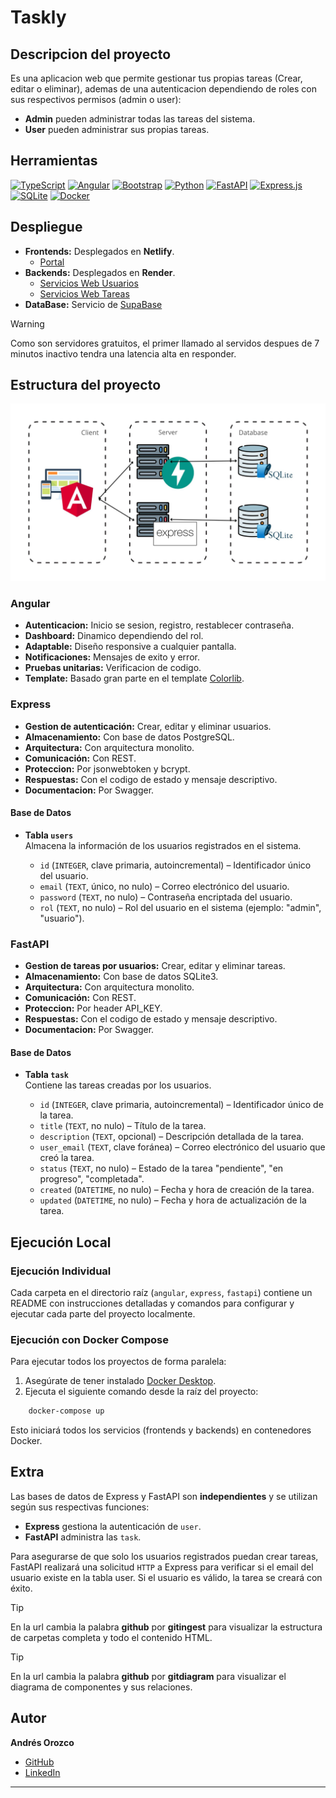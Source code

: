 # Taskly

## Descripcion del proyecto

Es una aplicacion web que permite gestionar tus propias tareas (Crear, editar o eliminar), ademas de una autenticacion dependiendo de roles con sus respectivos permisos (admin o user):

- **Admin** pueden administrar todas las tareas del sistema.
- **User** pueden administrar sus propias tareas.

## Herramientas

[![TypeScript](https://img.shields.io/badge/TypeScript-3178C6?logo=typescript&logoColor=fff)](#)
[![Angular](https://img.shields.io/badge/Angular-%23DD0031.svg?logo=angular&logoColor=white)](#)
[![Bootstrap](https://img.shields.io/badge/Bootstrap-7952B3?logo=bootstrap&logoColor=fff)](#)
[![Python](https://img.shields.io/badge/Python-3776AB?logo=python&logoColor=fff)](#)
[![FastAPI](https://img.shields.io/badge/FastAPI-009485.svg?logo=fastapi&logoColor=white)](#)
[![Express.js](https://img.shields.io/badge/Express.js-%23404d59.svg?logo=express&logoColor=%2361DAFB)](#)
[![SQLite](https://img.shields.io/badge/SQLite-%2307405e.svg?logo=sqlite&logoColor=white)](#)
[![Docker](https://img.shields.io/badge/Docker-2496ED?logo=docker&logoColor=fff)](#)

## Despliegue

- **Frontends:** Desplegados en **Netlify**.
  - [Portal](https://luminous-starship-eb26e8.netlify.app/)
- **Backends:** Desplegados en **Render**.
  - [Servicios Web Usuarios](https://taskly-euyg.onrender.com/api-docs)
  - [Servicios Web Tareas](https://taskly-1-t7vy.onrender.com/docs)
- **DataBase:** Servicio de [SupaBase](https://supabase.com/)

> [!WARNING]
> Como son servidores gratuitos, el primer llamado al servidos despues de 7 minutos inactivo tendra una latencia alta en responder.

## Estructura del proyecto

![Arquitectura de Taskly](./architecture_taskly.jpg)

### **Angular**

- **Autenticacion:** Inicio se sesion, registro, restablecer contraseña.
- **Dashboard:** Dinamico dependiendo del rol.
- **Adaptable:** Diseño responsive a cualquier pantalla.
- **Notificaciones:** Mensajes de exito y error.
- **Pruebas unitarias:** Verificacion de codigo.
- **Template:** Basado gran parte en el template [Colorlib](https://colorlib.com/polygon/adminator/index.html).

### **Express**

- **Gestion de autenticación:** Crear, editar y eliminar usuarios.
- **Almacenamiento:** Con base de datos PostgreSQL.
- **Arquitectura:** Con arquitectura monolito.
- **Comunicación:** Con REST.
- **Proteccion:** Por jsonwebtoken y bcrypt.
- **Respuestas:** Con el codigo de estado y mensaje descriptivo.
- **Documentacion:** Por Swagger.

#### Base de Datos

- **Tabla `users`**  
  Almacena la información de los usuarios registrados en el sistema.

  - `id` (`INTEGER`, clave primaria, autoincremental) – Identificador único del usuario.
  - `email` (`TEXT`, único, no nulo) – Correo electrónico del usuario.
  - `password` (`TEXT`, no nulo) – Contraseña encriptada del usuario.
  - `rol` (`TEXT`, no nulo) – Rol del usuario en el sistema (ejemplo: "admin", "usuario").

### **FastAPI**

- **Gestion de tareas por usuarios:** Crear, editar y eliminar tareas.
- **Almacenamiento:** Con base de datos SQLite3.
- **Arquitectura:** Con arquitectura monolito.
- **Comunicación:** Con REST.
- **Proteccion:** Por header API_KEY.
- **Respuestas:** Con el codigo de estado y mensaje descriptivo.
- **Documentacion:** Por Swagger.

#### Base de Datos

- **Tabla `task`**  
  Contiene las tareas creadas por los usuarios.

  - `id` (`INTEGER`, clave primaria, autoincremental) – Identificador único de la tarea.
  - `title` (`TEXT`, no nulo) – Título de la tarea.
  - `description` (`TEXT`, opcional) – Descripción detallada de la tarea.
  - `user_email` (`TEXT`, clave foránea) – Correo electrónico del usuario que creó la tarea.
  - `status` (`TEXT`, no nulo) – Estado de la tarea "pendiente", "en progreso", "completada".
  - `created` (`DATETIME`, no nulo) – Fecha y hora de creación de la tarea.
  - `updated` (`DATETIME`, no nulo) – Fecha y hora de actualización de la tarea.

## Ejecución Local

### Ejecución Individual

Cada carpeta en el directorio raíz (`angular`, `express`, `fastapi`) contiene un README con instrucciones detalladas y comandos para configurar y ejecutar cada parte del proyecto localmente.

### Ejecución con Docker Compose

Para ejecutar todos los proyectos de forma paralela:
1. Asegúrate de tener instalado [Docker Desktop](https://www.docker.com/products/docker-desktop/).
2. Ejecuta el siguiente comando desde la raíz del proyecto:

```bash
    docker-compose up
```

Esto iniciará todos los servicios (frontends y backends) en contenedores Docker.

## Extra

Las bases de datos de Express y FastAPI son **independientes** y se utilizan según sus respectivas funciones:

- **Express** gestiona la autenticación de `user`.
- **FastAPI** administra las `task`.

Para asegurarse de que solo los usuarios registrados puedan crear tareas, FastAPI realizará una solicitud `HTTP` a Express para verificar si el email del usuario existe en la tabla user. Si el usuario es válido, la tarea se creará con éxito.

> [!TIP]
> En la url cambia la palabra **github** por **gitingest** para visualizar la estructura de carpetas completa y todo el contenido HTML.

> [!TIP]
> En la url cambia la palabra **github** por **gitdiagram** para visualizar el diagrama de componentes y sus relaciones.

## Autor

**Andrés Orozco**

- [GitHub](https://github.com/AndresOrozcoDev)
- [LinkedIn](https://www.linkedin.com/in/andresorozcodev/)

---
